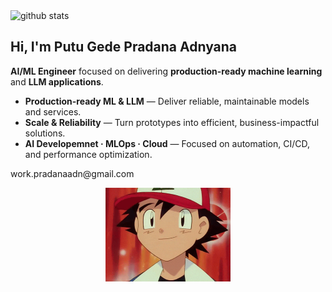 <picture decoding="async" loading="lazy">
  <source media="(prefers-color-scheme: light)" srcset="https://raw.githubusercontent.com/pradanaadn/pradanaadn/output/github-stats.png">
  <source media="(prefers-color-scheme: dark)" srcset="https://raw.githubusercontent.com/pradanaadn/pradanaadn/output/github-stats-dark.png">
  <img alt="github stats" src="https://pixel-profile.vercel.app/api/github-stats?username=pradanaadn&screen_effect=false&theme=fuji&hide=avatar&dithering=true">
</picture>

<h2>Hi, I'm Putu Gede Pradana Adnyana</h2>

<p><strong>AI/ML Engineer</strong> focused on delivering <strong>production-ready machine learning</strong> and <strong>LLM applications</strong>.</p>

<ul>
  <li><strong>Production-ready ML & LLM</strong> — Deliver reliable, maintainable models and services.</li>
  <li><strong>Scale & Reliability</strong> — Turn prototypes into efficient, business-impactful solutions.</li>
  <li><strong>AI Developemnet · MLOps · Cloud</strong> — Focused on automation, CI/CD, and performance optimization.</li>
</ul>

<p>work.pradanaadn@gmail.com</p>



<p align="center">
  <img src="assets/giphy.gif" alt="GIF description" width="200">
</p>
